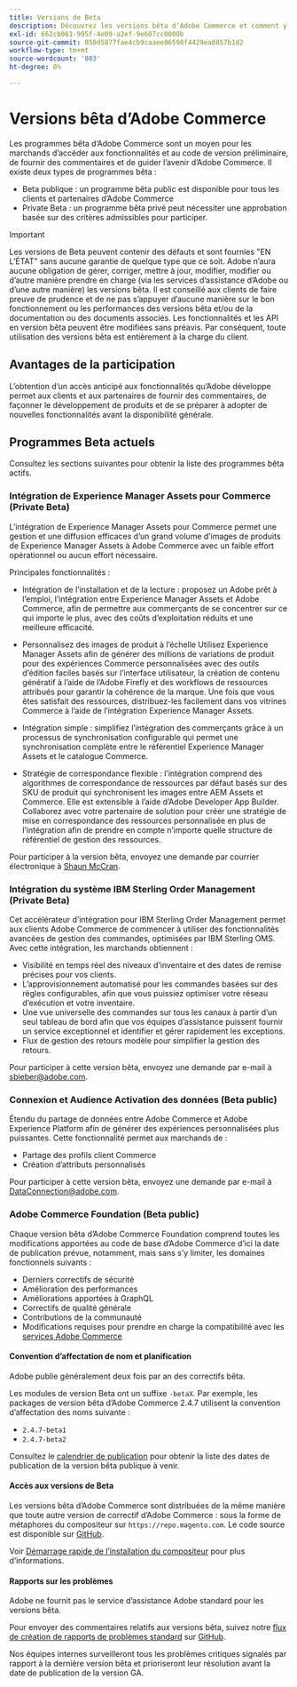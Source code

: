 ```yaml
---
title: Versions de Beta
description: Découvrez les versions bêta d’Adobe Commerce et comment y participer.
exl-id: 662cb061-995f-4e09-a2ef-9e607cc0000b
source-git-commit: 050d5877fae4cb9caaee06598f4429ea8857b1d2
workflow-type: tm+mt
source-wordcount: '803'
ht-degree: 0%

---
```


# Versions bêta d’Adobe Commerce

Les programmes bêta d’Adobe Commerce sont un moyen pour les marchands d’accéder aux fonctionnalités et au code de version préliminaire, de fournir des commentaires et de guider l’avenir d’Adobe Commerce. Il existe deux types de programmes bêta :

- Beta publique : un programme bêta public est disponible pour tous les clients et partenaires d’Adobe Commerce
- Private Beta : un programme bêta privé peut nécessiter une approbation basée sur des critères admissibles pour participer.

>[!IMPORTANT]
>
>Les versions de Beta peuvent contenir des défauts et sont fournies &quot;EN L’ÉTAT&quot; sans aucune garantie de quelque type que ce soit. Adobe n’aura aucune obligation de gérer, corriger, mettre à jour, modifier, modifier ou d’autre manière prendre en charge (via les services d’assistance d’Adobe ou d’une autre manière) les versions bêta. Il est conseillé aux clients de faire preuve de prudence et de ne pas s’appuyer d’aucune manière sur le bon fonctionnement ou les performances des versions bêta et/ou de la documentation ou des documents associés. Les fonctionnalités et les API en version bêta peuvent être modifiées sans préavis. Par conséquent, toute utilisation des versions bêta est entièrement à la charge du client.

## Avantages de la participation

L’obtention d’un accès anticipé aux fonctionnalités qu’Adobe développe permet aux clients et aux partenaires de fournir des commentaires, de façonner le développement de produits et de se préparer à adopter de nouvelles fonctionnalités avant la disponibilité générale.

## Programmes Beta actuels

Consultez les sections suivantes pour obtenir la liste des programmes bêta actifs.

### Intégration de Experience Manager Assets pour Commerce (Private Beta)

L’intégration de Experience Manager Assets pour Commerce permet une gestion et une diffusion efficaces d’un grand volume d’images de produits de Experience Manager Assets à Adobe Commerce avec un faible effort opérationnel ou aucun effort nécessaire.

Principales fonctionnalités :

- Intégration de l’installation et de la lecture : proposez un Adobe prêt à l’emploi, l’intégration entre Experience Manager Assets et Adobe Commerce, afin de permettre aux commerçants de se concentrer sur ce qui importe le plus, avec des coûts d’exploitation réduits et une meilleure efficacité.

- Personnalisez des images de produit à l’échelle Utilisez Experience Manager Assets afin de générer des millions de variations de produit pour des expériences Commerce personnalisées avec des outils d’édition faciles basés sur l’interface utilisateur, la création de contenu génératif à l’aide de l’Adobe Firefly et des workflows de ressources attribués pour garantir la cohérence de la marque. Une fois que vous êtes satisfait des ressources, distribuez-les facilement dans vos vitrines Commerce à l’aide de l’intégration Experience Manager Assets.

- Intégration simple : simplifiez l’intégration des commerçants grâce à un processus de synchronisation configurable qui permet une synchronisation complète entre le référentiel Experience Manager Assets et le catalogue Commerce.

- Stratégie de correspondance flexible : l’intégration comprend des algorithmes de correspondance de ressources par défaut basés sur des SKU de produit qui synchronisent les images entre AEM Assets et Commerce. Elle est extensible à l’aide d’Adobe Developer App Builder. Collaborez avec votre partenaire de solution pour créer une stratégie de mise en correspondance des ressources personnalisée en plus de l’intégration afin de prendre en compte n’importe quelle structure de référentiel de gestion des ressources.

Pour participer à la version bêta, envoyez une demande par courrier électronique à [Shaun McCran](mailto:mccran@adobe.com).

### Intégration du système IBM Sterling Order Management (Private Beta)

Cet accélérateur d’intégration pour IBM Sterling Order Management permet aux clients Adobe Commerce de commencer à utiliser des fonctionnalités avancées de gestion des commandes, optimisées par IBM Sterling OMS. Avec cette intégration, les marchands obtiennent :

- Visibilité en temps réel des niveaux d’inventaire et des dates de remise précises pour vos clients.
- L’approvisionnement automatisé pour les commandes basées sur des règles configurables, afin que vous puissiez optimiser votre réseau d’exécution et votre inventaire.
- Une vue universelle des commandes sur tous les canaux à partir d’un seul tableau de bord afin que vos équipes d’assistance puissent fournir un service exceptionnel et identifier et gérer rapidement les exceptions.
- Flux de gestion des retours modèle pour simplifier la gestion des retours.

Pour participer à cette version bêta, envoyez une demande par e-mail à [sbieber@adobe.com](mailto:sbieber@adobe.com).

### Connexion et Audience Activation des données (Beta public)

Étendu du partage de données entre Adobe Commerce et Adobe Experience Platform afin de générer des expériences personnalisées plus puissantes. Cette fonctionnalité permet aux marchands de :

- Partage des profils client Commerce
- Création d’attributs personnalisés

Pour participer à cette version bêta, envoyez une demande par e-mail à [DataConnection@adobe.com](mailto:DataConnection@adobe.com).

### Adobe Commerce Foundation (Beta public)

Chaque version bêta d’Adobe Commerce Foundation comprend toutes les modifications apportées au code de base d’Adobe Commerce d’ici la date de publication prévue, notamment, mais sans s’y limiter, les domaines fonctionnels suivants :

- Derniers correctifs de sécurité
- Amélioration des performances
- Améliorations apportées à GraphQL
- Correctifs de qualité générale
- Contributions de la communauté
- Modifications requises pour prendre en charge la compatibilité avec les [services Adobe Commerce](https://experienceleague.adobe.com/docs/commerce-merchant-services/user-guides/home.html)

#### Convention d’affectation de nom et planification

Adobe publie généralement deux fois par an des correctifs bêta.

Les modules de version Beta ont un suffixe `-betaX`. Par exemple, les packages de version bêta d’Adobe Commerce 2.4.7 utilisent la convention d’affectation des noms suivante :

- `2.4.7-beta1`
- `2.4.7-beta2`

Consultez le [calendrier de publication](schedule.md) pour obtenir la liste des dates de publication de la version bêta publique à venir.


#### Accès aux versions de Beta

Les versions bêta d’Adobe Commerce sont distribuées de la même manière que toute autre version de correctif d’Adobe Commerce : sous la forme de métaphores du compositeur sur `https://repo.magento.com`. Le code source est disponible sur [GitHub](https://github.com/magento/magento2).

Voir [Démarrage rapide de l’installation du compositeur](../installation/composer.md) pour plus d’informations.

#### Rapports sur les problèmes

Adobe ne fournit pas le service d’assistance Adobe standard pour les versions bêta.

Pour envoyer des commentaires relatifs aux versions bêta, suivez notre [ flux de création de rapports de problèmes standard](https://developer.adobe.com/commerce/contributor/guides/code-contributions/) sur [GitHub](https://github.com/magento/magento2).

Nos équipes internes surveilleront tous les problèmes critiques signalés par rapport à la dernière version bêta et prioriseront leur résolution avant la date de publication de la version GA.
